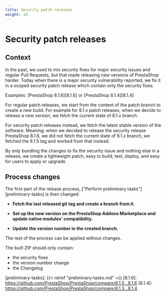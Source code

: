 ```yaml
---
title: Security patch releases
weight: 10
---
```


# Security patch releases

## Context

In the past, we used to mix security fixes for major security issues and regular Pull Requests, but that made releasing new versions of PrestaShop harder. Today when there is a major security vulnerability reported, we fix it in a scoped security patch release which contain only the security fixes.

Examples: [PrestaShop 8.1.6][8.1.6] or [PrestaShop 8.1.4][8.1.4]

For regular patch releases, we start from the content of the patch branch to create a new build. For example for 8.1.x patch releases, when we decide to release a new version, we fetch the current state of 8.1.x branch.

For security patch releases instead, we fetch the latest stable version of the software. Meaning: when we decided to release the security release PrestaShop 8.1.6, we did not fetch the current state of 8.1.x branch, we fetched the 8.1.5 tag and worked from that instead.

By only bundling the changes to fix the security issue and nothing else in a release, we create a lightweight patch, easy to build, test, deploy, and easy for users to apply or upgrade.

## Process changes

The first part of the release process, ["Perform preliminary tasks"][preliminary-tasks] is then changed:

   - **Fetch the last released git tag and create a branch from it.**

   - **Set up the new version on the PrestaShop Addons Marketplace and update native modules' compatibility.**  
    
   - **Update the version number in the created branch.**

The rest of the process can be applied without changes.

The built ZIP should only contain:
- the security fixes
- the version number change
- the Changelog

[preliminary-tasks]: {{< relref "preliminary-tasks.md" >}}
[8.1.6]: https://github.com/PrestaShop/PrestaShop/compare/8.1.5...8.1.6
[8.1.4]: https://github.com/PrestaShop/PrestaShop/compare/8.1.3...8.1.4
